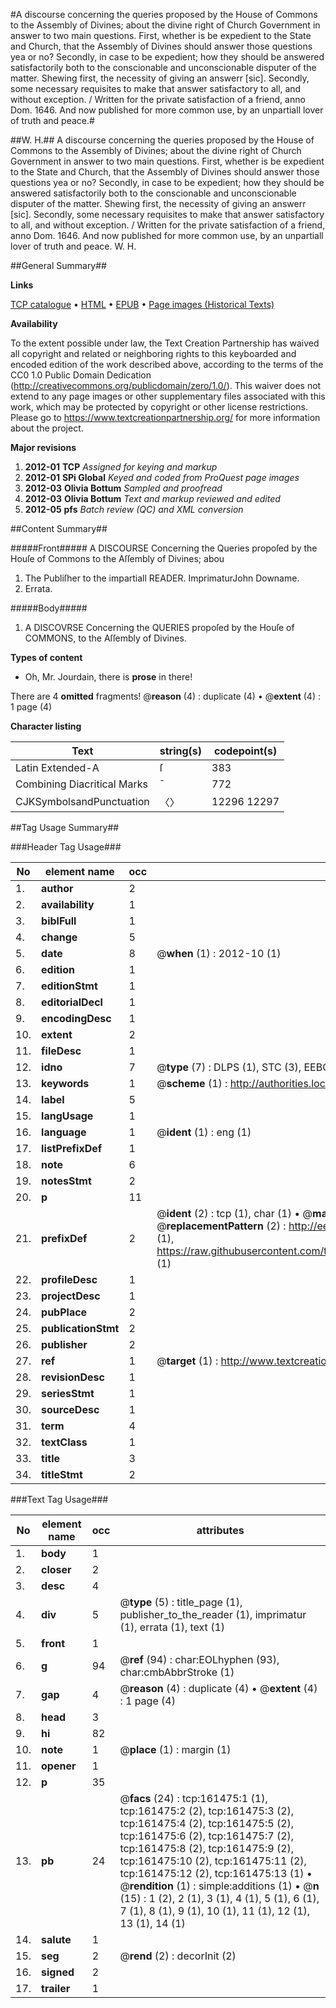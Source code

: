 #A discourse concerning the queries proposed by the House of Commons to the Assembly of Divines; about the divine right of Church Government in answer to two main questions. First, whether is be expedient to the State and Church, that the Assembly of Divines should answer those questions yea or no? Secondly, in case to be expedient; how they should be answered satisfactorily both to the conscionable and unconscionable disputer of the matter. Shewing first, the necessity of giving an answerr [sic]. Secondly, some necessary requisites to make that answer satisfactory to all, and without exception. / Written for the private satisfaction of a friend, anno Dom. 1646. And now published for more common use, by an unpartiall lover of truth and peace.#

##W. H.##
A discourse concerning the queries proposed by the House of Commons to the Assembly of Divines; about the divine right of Church Government in answer to two main questions. First, whether is be expedient to the State and Church, that the Assembly of Divines should answer those questions yea or no? Secondly, in case to be expedient; how they should be answered satisfactorily both to the conscionable and unconscionable disputer of the matter. Shewing first, the necessity of giving an answerr [sic]. Secondly, some necessary requisites to make that answer satisfactory to all, and without exception. / Written for the private satisfaction of a friend, anno Dom. 1646. And now published for more common use, by an unpartiall lover of truth and peace.
W. H.

##General Summary##

**Links**

[TCP catalogue](http://www.ota.ox.ac.uk/tcp/)  • 
[HTML](http://tei.it.ox.ac.uk/tcp/Texts-HTML/free/A86/A86220.html)  • 
[EPUB](http://tei.it.ox.ac.uk/tcp/Texts-EPUB/free/A86/A86220.epub) • 
[Page images (Historical Texts)](https://historicaltexts.jisc.ac.uk/eebo-99864074e)

**Availability**

To the extent possible under law, the Text Creation Partnership has waived all copyright and related or neighboring rights to this keyboarded and encoded edition of the work described above, according to the terms of the CC0 1.0 Public Domain Dedication (http://creativecommons.org/publicdomain/zero/1.0/). This waiver does not extend to any page images or other supplementary files associated with this work, which may be protected by copyright or other license restrictions. Please go to https://www.textcreationpartnership.org/ for more information about the project.

**Major revisions**

1. __2012-01__ __TCP__ *Assigned for keying and markup*
1. __2012-01__ __SPi Global__ *Keyed and coded from ProQuest page images*
1. __2012-03__ __Olivia Bottum__ *Sampled and proofread*
1. __2012-03__ __Olivia Bottum__ *Text and markup reviewed and edited*
1. __2012-05__ __pfs__ *Batch review (QC) and XML conversion*

##Content Summary##

#####Front#####
A DISCOURSE Concerning the Queries propoſed by the Houſe of Commons to the Aſſembly of Divines; abou
1. The Publiſher to the impartiall READER.
ImprimaturJohn Downame.
1. Errata.

#####Body#####

1. A DISCOVRSE Concerning the QUERIES propoſed by the Houſe of COMMONS, to the Aſſembly of Divines.

**Types of content**

  * Oh, Mr. Jourdain, there is **prose** in there!

There are 4 **omitted** fragments! 
 @__reason__ (4) : duplicate (4)  •  @__extent__ (4) : 1 page (4)

**Character listing**


|Text|string(s)|codepoint(s)|
|---|---|---|
|Latin Extended-A|ſ|383|
|Combining             Diacritical Marks|̄|772|
|CJKSymbolsandPunctuation|〈〉|12296 12297|

##Tag Usage Summary##

###Header Tag Usage###

|No|element name|occ|attributes|
|---|---|---|---|
|1.|__author__|2||
|2.|__availability__|1||
|3.|__biblFull__|1||
|4.|__change__|5||
|5.|__date__|8| @__when__ (1) : 2012-10 (1)|
|6.|__edition__|1||
|7.|__editionStmt__|1||
|8.|__editorialDecl__|1||
|9.|__encodingDesc__|1||
|10.|__extent__|2||
|11.|__fileDesc__|1||
|12.|__idno__|7| @__type__ (7) : DLPS (1), STC (3), EEBO-CITATION (1), PROQUEST (1), VID (1)|
|13.|__keywords__|1| @__scheme__ (1) : http://authorities.loc.gov/ (1)|
|14.|__label__|5||
|15.|__langUsage__|1||
|16.|__language__|1| @__ident__ (1) : eng (1)|
|17.|__listPrefixDef__|1||
|18.|__note__|6||
|19.|__notesStmt__|2||
|20.|__p__|11||
|21.|__prefixDef__|2| @__ident__ (2) : tcp (1), char (1)  •  @__matchPattern__ (2) : ([0-9\-]+):([0-9IVX]+) (1), (.+) (1)  •  @__replacementPattern__ (2) : http://eebo.chadwyck.com/downloadtiff?vid=$1&page=$2 (1), https://raw.githubusercontent.com/textcreationpartnership/Texts/master/tcpchars.xml#$1 (1)|
|22.|__profileDesc__|1||
|23.|__projectDesc__|1||
|24.|__pubPlace__|2||
|25.|__publicationStmt__|2||
|26.|__publisher__|2||
|27.|__ref__|1| @__target__ (1) : http://www.textcreationpartnership.org/docs/. (1)|
|28.|__revisionDesc__|1||
|29.|__seriesStmt__|1||
|30.|__sourceDesc__|1||
|31.|__term__|4||
|32.|__textClass__|1||
|33.|__title__|3||
|34.|__titleStmt__|2||


###Text Tag Usage###

|No|element name|occ|attributes|
|---|---|---|---|
|1.|__body__|1||
|2.|__closer__|2||
|3.|__desc__|4||
|4.|__div__|5| @__type__ (5) : title_page (1), publisher_to_the_reader (1), imprimatur (1), errata (1), text (1)|
|5.|__front__|1||
|6.|__g__|94| @__ref__ (94) : char:EOLhyphen (93), char:cmbAbbrStroke (1)|
|7.|__gap__|4| @__reason__ (4) : duplicate (4)  •  @__extent__ (4) : 1 page (4)|
|8.|__head__|3||
|9.|__hi__|82||
|10.|__note__|1| @__place__ (1) : margin (1)|
|11.|__opener__|1||
|12.|__p__|35||
|13.|__pb__|24| @__facs__ (24) : tcp:161475:1 (1), tcp:161475:2 (2), tcp:161475:3 (2), tcp:161475:4 (2), tcp:161475:5 (2), tcp:161475:6 (2), tcp:161475:7 (2), tcp:161475:8 (2), tcp:161475:9 (2), tcp:161475:10 (2), tcp:161475:11 (2), tcp:161475:12 (2), tcp:161475:13 (1)  •  @__rendition__ (1) : simple:additions (1)  •  @__n__ (15) : 1 (2), 2 (1), 3 (1), 4 (1), 5 (1), 6 (1), 7 (1), 8 (1), 9 (1), 10 (1), 11 (1), 12 (1), 13 (1), 14 (1)|
|14.|__salute__|1||
|15.|__seg__|2| @__rend__ (2) : decorInit (2)|
|16.|__signed__|2||
|17.|__trailer__|1||
